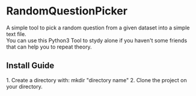 # RandomQuestionPicker
A simple tool to pick a random question from a given dataset into a simple text file.<br>
You can use this Python3 Tool to stydy alone if you haven't some friends that can help you to repeat theory.


<h2>Install Guide</h2>
1. Create a directory with: mkdir "directory name"
2. Clone the project on your directory.
  
